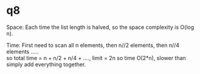 # q8
Space:
Each time the list length is halved, so the space complexity is O(log n).

Time:
First need to scan all n elements, then n//2 elements, then n//4 elements .....  
so total time = n + n/2 + n/4 + ...., limit = 2n
so time O(2*n), slower than simply add everything together. 
